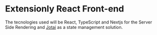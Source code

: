 # Extensionly React Front-end

The tecnologies used will be React, TypeScript and Nextjs for the Server Side Rendering and [Jotai](https://github.com/pmndrs/jotai) as a state management solution.
